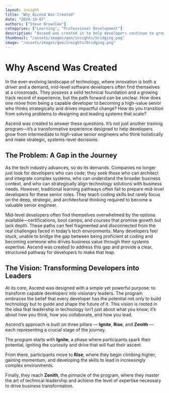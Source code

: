 ```yaml
---
layout: insight
title: "Why Ascend Was Created"
date: "2024-10-07"
authors: ["Steve Brownlee"]
categories: ["Learning", "Professional Development"]
description: "Ascend was created in to help developers continue to grow"
thumbnail: "/assets/images/gen/insights/bridging.png"
image: "/assets/images/gen/insights/bridging.png"
---
```


# Why Ascend Was Created

In the ever-evolving landscape of technology, where innovation is both a driver and a demand, mid-level software developers often find themselves at a crossroads. They possess a solid technical foundation and a growing track record of experience, but the path forward can be unclear. How does one move from being a capable developer to becoming a high-value senior who thinks strategically and drives impactful change? How do you transition from solving problems to designing and leading systems that scale?

Ascend was created to answer these questions. It’s not just another training program—it’s a transformative experience designed to help developers grow from intermediate to high-value senior engineers who think holistically and make strategic, systems-level decisions.

## The Problem: A Gap in the Journey

As the tech industry advances, so do its demands. Companies no longer just look for developers who can code; they seek those who can architect and integrate complex systems, who can understand the broader business context, and who can strategically align technology solutions with business needs. However, traditional learning pathways often fail to prepare mid-level developers for these senior roles. They teach coding skills but rarely focus on the deep, strategic, and architectural thinking required to become a valuable senior engineer.

Mid-level developers often find themselves overwhelmed by the options available—certifications, boot camps, and courses that promise growth but lack depth. These paths can feel fragmented and disconnected from the real challenges faced in today’s tech environments. Many developers feel stuck, unable to bridge the gap between being proficient at coding and becoming someone who drives business value through their systems expertise. Ascend was created to address this gap and provide a clear, structured pathway for developers to make that leap.

## The Vision: Transforming Developers into Leaders

At its core, Ascend was designed with a simple yet powerful purpose: to transform capable developers into visionary leaders. The program embraces the belief that every developer has the potential not only to build technology but to guide and shape the future of it. This vision is rooted in the idea that leadership in technology isn’t just about what you know; it’s about how you think, how you collaborate, and how you lead.

Ascend’s approach is built on three pillars — **Ignite**, **Rise**, and **Zenith** — each representing a crucial stage of the journey.

The program starts with **Ignite**, a phase where participants spark their potential, igniting the curiosity and drive that will fuel their ascent.

From there, participants move to **Rise**, where they begin climbing higher, gaining momentum, and developing the skills to lead in increasingly complex environments.

Finally, they reach **Zenith**, the pinnacle of the program, where they master the art of technical leadership and achieve the level of expertise necessary to drive business transformation.

